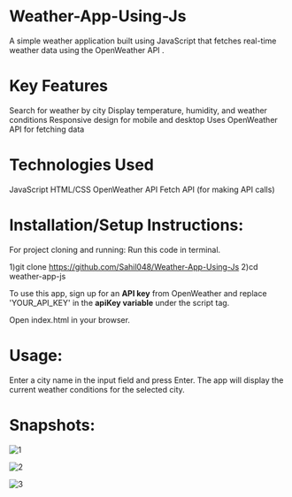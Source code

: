 # Weather-App-Using-Js
A simple weather application built using JavaScript that fetches real-time weather data using the OpenWeather API .

# Key Features
Search for weather by city
Display temperature, humidity, and weather conditions
Responsive design for mobile and desktop
Uses OpenWeather API for fetching data

# Technologies Used
JavaScript
HTML/CSS
OpenWeather API 
Fetch API (for making API calls)

# Installation/Setup Instructions:
For project cloning and running: Run this code in terminal.

1)git clone https://github.com/Sahil048/Weather-App-Using-Js
2)cd weather-app-js

To use this app, sign up for an **API key** from OpenWeather and replace 'YOUR_API_KEY' in the **apiKey variable** under the script tag. 

Open index.html in your browser.

# Usage:
Enter a city name in the input field and press Enter. The app will display the current weather conditions for the selected city.

# Snapshots:
![1](https://github.com/user-attachments/assets/269cc237-01dc-4987-9e18-1ac71d03bd28)

![2](https://github.com/user-attachments/assets/dc5d93af-a98e-424f-ae9b-a2f7cd1f9131)

![3](https://github.com/user-attachments/assets/16a929af-b832-4727-bc56-7df4a238c0c3)

